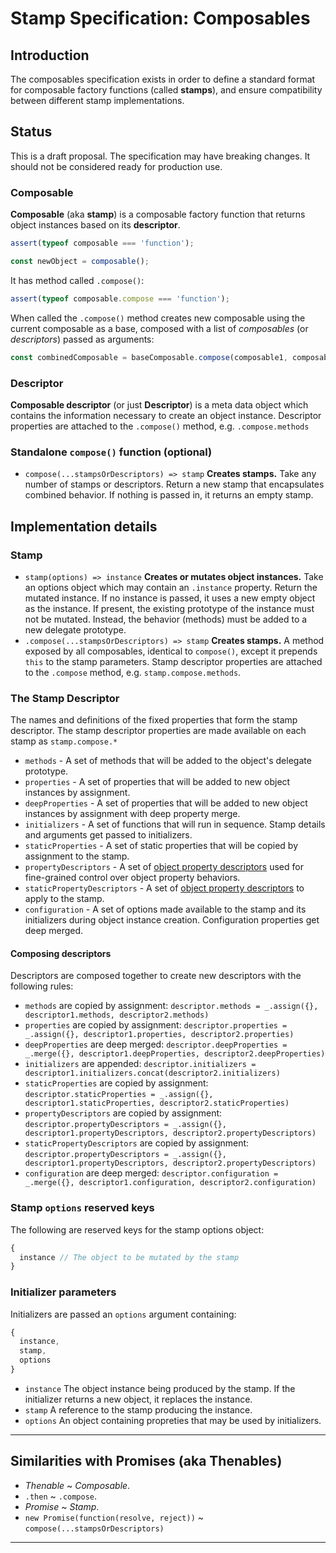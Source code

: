# Stamp Specification: Composables

## Introduction

The composables specification exists in order to define a standard format for composable factory functions (called **stamps**), and ensure compatibility between different stamp implementations.

## Status

This is a draft proposal. The specification may have breaking changes. It should not be considered ready for production use.

### Composable

**Composable** (aka **stamp**) is a composable factory function that returns object instances based on its **descriptor**.

```js
assert(typeof composable === 'function');

const newObject = composable();
```

It has method called `.compose()`:

```js
assert(typeof composable.compose === 'function');
```

When called the `.compose()` method creates new composable using the current composable as a base, composed with a list of *composables* (or *descriptors*) passed as arguments:

```js
const combinedComposable = baseComposable.compose(composable1, composable2, composable3);
```

### Descriptor

**Composable descriptor** (or just **Descriptor**) is a meta data object which contains the information necessary to create an object instance. Descriptor properties are attached to the `.compose()` method, e.g. `.compose.methods`



### Standalone `compose()` function (optional)

* `compose(...stampsOrDescriptors) => stamp` **Creates stamps.** Take any number of stamps or descriptors.
Return a new stamp that encapsulates combined behavior. If nothing is passed in, it returns an empty stamp.


## Implementation details

### Stamp

* `stamp(options) => instance` **Creates or mutates object instances.** Take an options object which may contain an `.instance` property. Return the mutated instance. If no instance is passed, it uses a new empty object as the instance. If present, the existing prototype of the instance must not be mutated. Instead, the behavior (methods) must be added to a new delegate prototype.
 * `.compose(...stampsOrDescriptors) => stamp` **Creates stamps.** A method exposed by all composables, identical to `compose()`, except it prepends `this` to the stamp parameters. Stamp descriptor properties are attached to the `.compose` method, e.g. `stamp.compose.methods`.


### The Stamp Descriptor

The names and definitions of the fixed properties that form the stamp descriptor.
The stamp descriptor properties are made available on each stamp as `stamp.compose.*`

* `methods` - A set of methods that will be added to the object's delegate prototype.
* `properties` - A set of properties that will be added to new object instances by assignment.
* `deepProperties` - A set of properties that will be added to new object instances by assignment with deep property merge.
* `initializers` - A set of functions that will run in sequence. Stamp details and arguments get passed to initializers.
* `staticProperties` - A set of static properties that will be copied by assignment to the stamp.
* `propertyDescriptors` - A set of [object property
descriptors](https://developer.mozilla.org/en-US/docs/Web/JavaScript/Reference/Global_Objects/Object/defineProperties) used for fine-grained control over object property behaviors.
* `staticPropertyDescriptors` - A set of [object property descriptors](https://developer.mozilla.org/en-US/docs/Web/JavaScript/Reference/Global_Objects/Object/defineProperties) to apply to the stamp.
* `configuration` - A set of options made available to the stamp and its initializers during object instance creation. Configuration properties get deep merged.

#### Composing descriptors

Descriptors are composed together to create new descriptors with the following rules:

* `methods` are copied by assignment: `descriptor.methods = _.assign({}, descriptor1.methods, descriptor2.methods)`
* `properties` are copied by assignment: `descriptor.properties = _.assign({}, descriptor1.properties, descriptor2.properties)`
* `deepProperties` are deep merged: `descriptor.deepProperties = _.merge({}, descriptor1.deepProperties, descriptor2.deepProperties)`
* `initializers` are appended: `descriptor.initializers = descriptor1.initializers.concat(descriptor2.initializers)`
* `staticProperties` are copied by assignment: `descriptor.staticProperties = _.assign({}, descriptor1.staticProperties, descriptor2.staticProperties)`
* `propertyDescriptors` are copied by assignment: `descriptor.propertyDescriptors = _.assign({}, descriptor1.propertyDescriptors, descriptor2.propertyDescriptors)`
* `staticPropertyDescriptors` are copied by assignment: `descriptor.propertyDescriptors = _.assign({}, descriptor1.propertyDescriptors, descriptor2.propertyDescriptors)`
* `configuration` are deep merged: `descriptor.configuration = _.merge({}, descriptor1.configuration, descriptor2.configuration)`


### Stamp `options` reserved keys

The following are reserved keys for the stamp options object:

```js
{
  instance // The object to be mutated by the stamp
}
```

### Initializer parameters

Initializers are passed an `options` argument containing:

```js
{
  instance,
  stamp,
  options
}
```

* `instance` The object instance being produced by the stamp. If the initializer returns a new object, it replaces the instance.
* `stamp` A reference to the stamp producing the instance.
* `options` An object containing propreties that may be used by initializers.


-----

## Similarities with Promises (aka Thenables)

* *Thenable* ~ *Composable*.
* `.then` ~ `.compose`.
* *Promise* ~ *Stamp*.
* `new Promise(function(resolve, reject))` ~ `compose(...stampsOrDescriptors)`

-----
